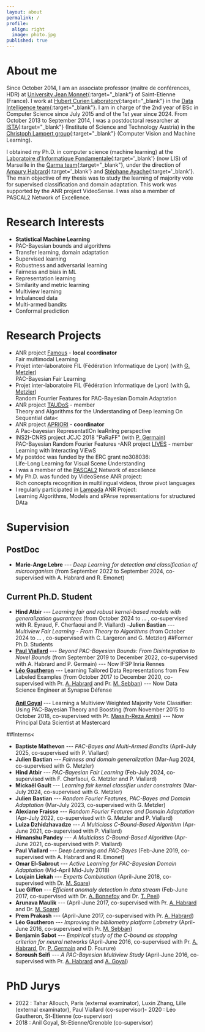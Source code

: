 ```yaml
---
layout: about
permalink: /
profile:
  align: right
  image: photo.jpg
published: true
---
```


# About me

Since October 2014, I am an associate professor (maître de conférences, HDR) at [University Jean Monnet](https://portail.univ-st-etienne.fr){:target="_blank"} of Saint-Etienne (France).
I work at [Hubert Curien Laboratory](http://laboratoirehubertcurien.fr){:target="_blank"} in the [Data Intelligence team](https://laboratoirehubertcurien.univ-st-etienne.fr/en/teams/data-intelligence.html){:target="_blank"}. I am in charge of the 2nd year of BSc in Computer Science since July 2015 and of the 1st year since 2024. From October 2013 to September 2014, I was a postdoctoral researcher at [ISTA](https://ist.ac.at/){:target="_blank"} (Institute of Science and Technology Austria) in the [Christoph Lampert group](http://pub.ist.ac.at/~chl/){:target="_blank"} (Computer Vision and Machine Learning).

I obtained my Ph.D. in computer science (machine learning) at the [Laboratoire d'Informatique Fondamentale](https://www.lis-lab.fr){:target='_blank'} (now LIS) of Marseille in the [Qarma team](https://qarma.lis-lab.fr){:target="_blank"}, under the direction of [Amaury Habrard](https://perso.univ-st-etienne.fr/habrarda/){:target='_blank'} and [Stéphane Ayache](https://stephane-ayache.pedaweb.univ-amu.fr/wordpress/){:target='_blank'}. The main objective of my thesis was to study the learning of majority vote for supervised classification and domain adaptation. This work was supported by the ANR project VideoSense. I was also a member of PASCAL2 Network of Excellence.


# Research Interests

- **Statistical Machine Learning**
- PAC-Bayesian bounds and algorithms
- Transfer learning, domain adaptation
- Supervised learning
- Robustness and adversarial learning
- Fairness and biais in ML
- Representation learning
- Similarity and metric learning
- Multiview learning
- Imbalanced data 
- Multi-armed bandits
- Conformal prediction


# Research Projects
- ANR project <a href="https://perso.univ-st-etienne.fr/er101405/TAUDoS/" target="_blank">Famous</a> - <b>local coordinator</b>\
 <titre>Fair multimodal Learning</titre>
- Projet inter-laboratoire FIL (Fédération Informatique de Lyon) (with <a href="https://guillaumemetzler.github.io" target="_blank">G. Metzler</a>) <br />
		<titre>PAC-Bayesian Fair Learning</titre>
- Projet inter-laboratoire FIL (Fédération Informatique de Lyon) (with <a href="https://guillaumemetzler.github.io" target="_blank">G. Metzler</a>) <br />
		<titre>Random Fourrier Features for PAC-Bayesian Domain Adaptation</titre>
- ANR project <a href="https://perso.univ-st-etienne.fr/er101405/TAUDoS/" target="_blank">TAUDoS</a> - member<br />
	 <titre>Theory and Algorithms for the Understanding of Deep learning On Sequential data</titre><
- ANR project <a href="https://project.inria.fr/apriori/" target="_blank">APRIORI</a> - <b>coordinator</b> <br/>
  <titre>A Pac-bayesian RepresentatIOn leaRnIng perspective</titre>
- INS2I-CNRS project JCJC 2018 "PaRaFF" (with <a href="http://www.pascalgermain.info" target="_blank">P. Germain</a>)<br/>
<titre>PAC-Bayesian Random Fourier Features</titre>
-ANR project <a href="https://lives.lif.univ-mrs.fr/" target="_blank">LIVES</a> - member<br />
<titre> Learning with Interacting ViEwS</titre>
- My postdoc was funded by the ERC grant no308036:<br/><titre>Life-Long Learning for Visual Scene Understanding</titre>
- I was a member of the <a href='http://www.pascal-network.org/' target='_blank'>PASCAL2</a> Network of excellence
- My Ph.D. was funded by VideoSense ANR project:<br />
<titre>Rich concepts recognition in multilingual videos, throw pivot languages</titre><br />
- I regularly participated in <a href='http://lampada.gforge.inria.fr/' target='_blank'>Lampada</a> ANR Project:<br />
<titre> Learning Algorithms, Models and sPArse representations for structured DAta</titre>

# Supervision
## PostDoc 
- **Marie-Ange Lebre** --- *Deep Learning for detection and classification of microorganism*  (from September 2022 to September 2024, co-supervised with A. Habrard and R. Emonet)
## Current Ph.D. Student
- **Hind Atbir** --- *Learning fair and robust kernel-based models with generalization guarantees*  (from October 2024 to ... , co-supervised with R. Eyraud, F. Cherfaoui and P. Viallard)
-<b>Julien Bastian</b> --- <i>Multiview Fair Learning - From Theory to Algorithms</i>  (from October 2024 to ... , co-supervised with C. Largeron and G. Metzler)
##Former Ph.D. Students
- <a href="https://paulviallard.github.io/" target="_blank">**Paul Viallard**</a></b> --- <i>Beyond PAC-Bayesian Bounds: From Disintegration to Novel Bounds</i>  (from September 2019 to December 2022, co-supervised with A. Habrard and P. Germain) --- Now IFSP Inria Rennes
- <a href="https://leogautheron.github.io/" target="_blank">**Léo Gautheron**</a> --- Learning Tailored Data Representations from Few Labeled Examples (from October 2017 to December 2020, co-supervised with Pr. <a href="http://perso.univ-st-etienne.fr/habrarda/" target="_blank">A. Habrard</a> and Pr. <a href="http://perso.univ-st-etienne.fr/sebbanma/" target="_blank">M. Sebban</a>) --- Now Data Science Engineer at Synapse Défense<br /><br />
<b><a href="https://www.linkedin.com/in/anilgoyal91" target="_blank">Anil Goyal</a></b> --- Learning a Multiview Weighted Majority Vote Classifier: Using PAC-Bayesian Theory and Boosting  (from November 2015 to October 2018, co-supervised with Pr. <a href="http://ama.liglab.fr/~amini/" target="_blank">Massih-Reza Amini</a>) --- Now Principal Data Scientist at Mastercard 

##Interns<
- **Baptiste Mathevon** --- *PAC-Bayes and Multi-Armed Bandits* (April-July 2025, co-supervised with P. Viallard)
- <b>Julien Bastian</b> --- <i>Fairness and domain generalization</i> (Mar-Aug 2024, co-supervised with G. Metzler)<br />
- <b>Hind Atbir</b> --- <i>PAC-Bayesian Fair Learning</i> (Feb-July 2024, co-supervised with F. Cherfaoui, G. Metzler and P. Viallard)<br />
- <b>Mickaël Gault</b> --- <i>Learning fair kernel classifier under constraints</i> (Mar-July 2024, co-supervised with G. Metzler)<br />
- <b>Julien Bastian</b> --- <i>Random Fourier Features, PAC-Bayes and Domain Adaptation</i> (Mar-July 2023, co-supervised with G. Metzler)<br />
- <b>Alexiane Fraisse</b> --- <i>Random Fourier Features and Domain Adaptation</i> (Apr-July 2022, co-supervised with G. Metzler and P. Viallard)<br />
- <b>Luiza Dzhidzhavadze</b> --- <i>A Multiclass C-Bound-Based Algorithm</i> (Apr-June 2021, co-supervised with P. Viallard)<br />
- <b>Himanshu Pandey</b> --- <i>A Multiclass C-Bound-Based Algorithm</i> (Apr-June 2021, co-supervised with P. Viallard)<br />
- <b>Paul Viallard</b> --- <i>Deep Learning and PAC-Bayes</i>  (Feb-June 2019, co-supervised with A. Habrard and R. Emonet)<br />
- <b>Omar El-Sabrout</b>  --- <i>Active Learning for PAC-Bayesian Domain Adaptation</i> (Mid-April Mid-July 2018) <br />
- <b>Loujain Liekah</b> --- <i>Experts Combination</i> (April-June 2018, co-supervised with Dr. <a href="http://www.univ-orleans.fr/lifo/Members/soare/" target="_blank">M. Soare</a>)<br />
- <b>Luc Giffon</b> --- <i>Efficient anomaly detection in data stream</i> (Feb-June 2017, co-supervised with Dr. <a href="https://www.linkedin.com/in/antoine-bonnefoy-656b5953/" target="_blank">A. Bonnefoy</a> and Dr. <a href="https://www.linkedin.com/in/peelthomas/" target="_blank">T. Peel</a>)<br/>
- <b>Arunava Maulik</b> --- (April-June 2017, co-supervised with Pr. <a href="http://perso.univ-st-etienne.fr/habrarda/" target='_blank'>A. Habrard</a> and Dr. <a href="http://www.univ-orleans.fr/lifo/Members/soare/" target="_blank">M. Soare</a>)<br/>
- <b>Prem Prakash</b> ---  (April-June 2017, co-supervised with Pr. <a href="http://perso.univ-st-etienne.fr/habrarda/" target='_blank'>A. Habrard</a>)<br/>
- <b>Léo Gautheron</b> --- <i>Improving the bibliometry platform Labmetry</i> (April-June 2016, co-supervised with Pr. <a href="http://perso.univ-st-etienne.fr/sebbanma/" target='_blank'>M. Sebban</a>)<br/>
- <b>Benjamin Sabot</b> --- <i>Empirical study of the C-bound as stopping criterion for neural networks</i> (April-June 2016, co-supervised with Pr. <a href="http://perso.univ-st-etienne.fr/habrarda/" target='_blank'>A. Habrard</a>, Dr. <a href="http://www.di.ens.fr/~germain/" target="_blank">P. Germain</a> and <a hre="http://perso.univ-st-etienne.fr/fod07375/" target="_blank">D. Fourure</a>)<br/>
- <b>Soroush Seifi</b> --- <i>A PAC-Bayesian Multiview Study</i> (April-June 2016, co-supervised with Pr. <a href="http://perso.univ-st-etienne.fr/habrarda/" target='_blank'>A. Habrard</a> and <a href="http://perso.univ-st-etienne.fr/goa09134/" target="_blank">A. Goyal</a>)<br/>

# PhD Jurys
- 2022 : Tahar Allouch, Paris (external examinator), Luxin Zhang, Lille (external examinator), Paul Viallard (co-supervisor)- 2020 : Léo Gautheron, St-Etienne (co-supervisor)
- 2018 : Anil Goyal, St-Etienne/Grenoble (co-supervisor)


